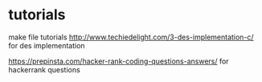 # tutorials
make file tutorials
http://www.techiedelight.com/3-des-implementation-c/ for des implementation

https://prepinsta.com/hacker-rank-coding-questions-answers/ for hackerrank questions
